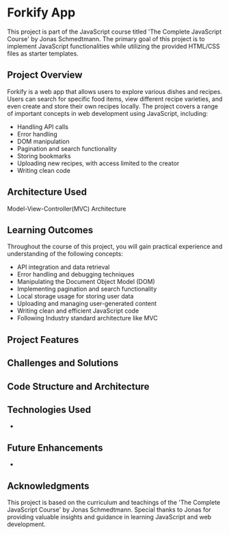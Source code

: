 # Forkify App

This project is part of the JavaScript course titled 'The Complete JavaScript Course' by Jonas Schmedtmann. The primary goal of this project is to implement JavaScript functionalities while utilizing the provided HTML/CSS files as starter templates.

## Project Overview

Forkify is a web app that allows users to explore various dishes and recipes. Users can search for specific food items, view different recipe varieties, and even create and store their own recipes locally. The project covers a range of important concepts in web development using JavaScript, including:

- Handling API calls
- Error handling
- DOM manipulation
- Pagination and search functionality
- Storing bookmarks
- Uploading new recipes, with access limited to the creator
- Writing clean code

## Architecture Used

Model-View-Controller(MVC) Architecture

## Learning Outcomes

Throughout the course of this project, you will gain practical experience and understanding of the following concepts:

- API integration and data retrieval
- Error handling and debugging techniques
- Manipulating the Document Object Model (DOM)
- Implementing pagination and search functionality
- Local storage usage for storing user data
- Uploading and managing user-generated content
- Writing clean and efficient JavaScript code
- Following Industry standard architecture like MVC

## Project Features

## Challenges and Solutions

## Code Structure and Architecture

## Technologies Used

-

## Future Enhancements

-

## Acknowledgments

This project is based on the curriculum and teachings of the 'The Complete JavaScript Course' by Jonas Schmedtmann. Special thanks to Jonas for providing valuable insights and guidance in learning JavaScript and web development.
